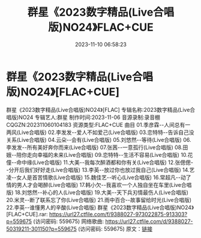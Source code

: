 ﻿---
title: 群星《2023数字精品(Live合唱版)NO24》FLAC+CUE
date: 2023-11-10 06:58:23
categories: APE、FLAC、MP3
tags: 华语中文
---
# 群星《2023数字精品(Live合唱版)NO24》[FLAC+CUE]

群星《2023数字精品(Live合唱版)NO24》[FLAC]
专辑名称:2023数字精品(Live合唱版)NO24
专辑艺人:群星
制作时间:2023-11-06
音源录制:录音棚
CQGZN:202311060104183
资源类型:FLAC+CUE
曲目
01.季彦霖--人间总有一两风(Live合唱版)
02.李发发--爱人不如爱己(Live合唱版)
03.恋特特--告诉自己没关系(Live合唱版)
04.云朵--会有(Live合唱版)
05.刘悠然--等待(Live合唱版)
06.李发发--所有美好奔你而来(Live合唱版)
07.张茜--一意孤行(Live合唱版)
08.田娥--陪你走向幸福的未来(Live合唱版)
09.恋特特--生活不容易(Live合唱版)
10.花僮--命中缘(Live合唱版)
11.大美--我每次醉酒都和你有关(Live合唱版)
12.张偲偲--分开后我们好好走(Live合唱版)
13.李英--放过你也放过我自己(Live合唱版)
14.艺凌--女人是首苦情歌(Live合唱版)
15.魏佳艺--听心(Live合唱版)
16.常超凡--动了情的男人才会喝醉(Live合唱版)
17.韩小欠--我喜欢一个人独自坐在车里(Live合唱版)
18.刘悠然--补心的人(Live合唱版)
19.大美--天下兵刃情最伤人(Live合唱版)
20.米灵--断了联系忘了你(Live合唱版)
21.雨中百合--故事留给时光(Live合唱版)
22.李英--谁懂男人的辛酸(Live合唱版)
群星《2023数字精品(Live合唱版)NO24》[FLAC+CUE].rar: https://url27.ctfile.com/f/9388027-973022875-913303?p=559675
(访问密码: 559675)
网络歌曲: https://url27.ctfile.com/d/9388027-50319211-301150?p=559675
(访问密码: 559675)
原文：[链接](https://blog.sina.com.cn/s/blog_1647c7e76010313r2.html)